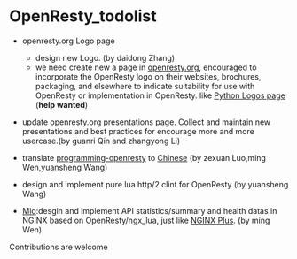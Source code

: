 # OpenResty_todolist

+ openresty.org Logo page
    - design new Logo. (by daidong Zhang)
    - we need create new a page in [openresty.org](https://github.com/openresty/openresty.org), encouraged to incorporate the OpenResty logo on their websites, brochures, packaging, and elsewhere to indicate suitability for use with OpenResty or implementation in OpenResty. like [Python Logos page](https://www.python.org/community/logos/) (**help wanted**)

+ update openresty.org presentations page. Collect and maintain new presentations and best practices for encourage more and more usercase.(by guanri Qin and zhangyong Li)

+ translate [programming-openresty](https://github.com/openresty/programming-openresty) to [Chinese](https://github.com/iresty/programming-openresty-zh) (by zexuan Luo,ming Wen,yuansheng Wang)


+ design and implement pure lua http/2 clint for OpenResty (by yuansheng Wang)


+ [Mio](https://github.com/iresty/Mio):desgin and implement API statistics/summary and health datas in NGINX based on OpenResty/ngx_lua, just like [NGINX Plus](demo.nginx.com). (by ming Wen)

Contributions are welcome
